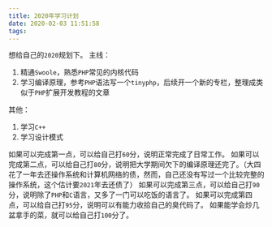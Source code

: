 ```yaml
---
title: 2020年学习计划
date: 2020-02-03 11:51:58
tags:
---
```


想给自己的`2020`规划下。
主线：

1. 精通`Swoole`，熟悉`PHP`常见的内核代码
2. 学习编译原理，参考`PHP`语法写一个`tinyphp`，后续开一个新的专栏，整理成类似于`PHP`扩展开发教程的文章

其他：

1. 学习`C++`
2. 学习设计模式

如果可以完成第一点，可以给自己打`60`分，说明正常完成了日常工作。
如果可以完成第二点，可以给自己打`80`分，说明把大学期间欠下的编译原理还完了。（大四花了一年去还操作系统和计算机网络的债，然而，自己还没有写过一个比较完整的操作系统，这个估计要`2021`年去还债了）
如果可以完成第三点，可以给自己打`90`分，说明除了`PHP`和`C`语言，又多了一门可以吃饭的语言了。
如果可以完成第四点，可以给自己打`95`分，说明可以有能力收拾自己的臭代码了。
如果能学会炒几盆拿手的菜，就可以给自己打`100`分了。

